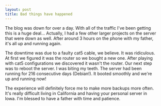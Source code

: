 ```yaml
---
layout: post
title: Bad things have happened
---
```


The blog was down for over a day.  With all of the traffic I've been getting this is a huge deal...  Actually, I had a few other larger projects on the server that were down as well.  After around 3 hours on the phone with my father, it's all up and running again.

The downtime was due to a faulty cat5 cable, we believe.  It was ridiculous.  At first we figured it was the router so we bought a new one.  After playing with cat5 configurations we discovered it wasn't the router.  Our next step was to reboot the server.  I was biting my teeth.  The server had been running for 216 consecutive days (Debian!).  It booted smoothly and we're up and running now!

The experience will definitely force me to make more backups more often.  It's really difficult living in California and having your personal server in Iowa.  I'm blessed to have a father with time and patience.
